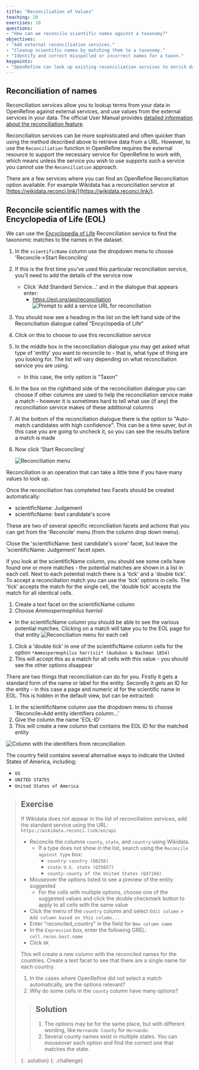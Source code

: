 ```yaml
---
title: "Reconciliation of Values"
teaching: 20
exercises: 10
questions:
- "How can we reconcile scientific names against a taxonomy?"
objectives:
- "Add external reconciliation services."
- "Cleanup scientific names by matching them to a taxonomy."
- "Identify and correct misspelled or incorrect names for a taxon."
keypoints:
- "OpenRefine can look up existing reconciliation services to enrich data"
---
```


## Reconciliation of names

Reconciliation services allow you to lookup terms from your data in OpenRefine against external services, and use values from the external services in your data. The official User Manual provides [detailed information about the reconciliation feature](https://docs.openrefine.org/manual/reconciling).

Reconciliation services can be more sophisticated and often quicker than using the method described above to retrieve data from a URL. However, to use the `Reconciliation` function in OpenRefine requires the external resource to support the necessary service for OpenRefine to work with, which means unless the service you wish to use supports such a service you cannot use the `Reconciliation` approach.

There are a few services where you can find an OpenRefine Reconciliation option available. For example Wikidata has a reconciliation service at [https://wikidata.reconci.link/](https://wikidata.reconci.link/).

## Reconcile scientific names with the Encyclopedia of Life (EOL)

We can use the [Encyclopedia of Life](https://eol.org/) Reconciliation service to find the taxonomic matches to the names in the dataset.

1. In the `scientificName` column use the dropdown menu to choose 'Reconcile->Start Reconciling'
1. If this is the first time you've used this particular reconciliation service, you'll need to add the details of the service now
    * Click 'Add Standard Service...' and in the dialogue that appears enter:
        * https://eol.org/api/reconciliation
         ![Prompt to add a service URL for reconciliation](../fig/or362-reconcile-add.png)
1. You should now see a heading in the list on the left hand side of the Reconciliation dialogue called "Encyclopedia of Life"
1. Click on this to choose to use this reconciliation service
1. In the middle box in the reconciliation dialogue you may get asked what type of 'entity' you want to reconcile to - that is, what type of thing are you looking for. The list will vary depending on what reconciliation service you are using.
    * In this case, the only option is "Taxon"
1. In the box on the righthand side of the reconciliation dialogue you can choose if other columns are used to help the reconciliation service make a match - however it is sometimes hard to tell what use (if any) the reconciliation service makes of these additional columns
1. At the bottom of the reconciliation dialogue there is the option to "Auto-match candidates with high confidence". This can be a time saver, but in this case you are going to uncheck it, so you can see the results before a match is made
1. Now click 'Start Reconciling'

   ![Reconciliation menu](../fig/or362-reconcile.png)

Reconciliation is an operation that can take a little time if you have many values to look up.

Once the reconciliation has completed two Facets should be created automatically:

* scientificName: Judgement
* scientificName: best candidate's score

These are two of several specific reconciliation facets and actions that you can get from the 'Reconcile' menu (from the column drop down menu).

Close the 'scientificName: best candidate's score' facet, but leave the 'scientificName: Judgement' facet open.

If you look at the scientificName column, you should see some cells have found one or more matches - the potential matches are shown in a list in each cell. Next to each potential match there is a 'tick' and a 'double tick'. To accept a reconciliation match you can use the 'tick' options in cells. The 'tick' accepts the match for the single cell, the 'double tick' accepts the match for all identical cells.

1. Create a text facet on the scientificName column
1. Choose *Ammospermophilus harrisii*
  * In the scientificName column you should be able to see the various potential matches. Clicking on a match will take you to the EOL page for that entity
  ![Reconciliation menu for each cell](../fig/or362-reconcile-results.png)
1. Click a 'double tick' in one of the scientificName column cells for the option `*Ammospermophilus harrisii* (Audubon & Bachman 1854)`
1. This will accept this as a match for all cells with this value - you should see the other options disappear

There are two things that reconciliation can do for you. Firstly it gets a standard form of the name or label for the entity. Secondly it gets an ID for the entity - in this case a page and numeric id for the scientific name in EOL. This is hidden in the default view, but can be extracted:

1. In the scientificName column use the dropdown menu to choose 'Reconcile` > `Add entity identifiers column...'
1. Give the column the name 'EOL-ID'
1. This will create a new column that contains the EOL ID for the matched entity

  ![Column with the identifiers from reconciliation](../fig/or362-reconcile-id.png)

The country field contains several alternative ways to indicate the United States of America, including:

* `US`
* `UNITED STATES`
* `United States of America`

> ## Exercise
>
> If Wikidata does not appear in the list of reconciliation services, add the standard service using the URL: `https://wikidata.reconci.link/en/api`
>
> * Reconcile the columns `county`, `state`, and `country` using Wikidata.
>   * If a type does not show in the list, search using the `Reconcile against type` box:
>     * `country`: `country (Q6256)`
>     * `state`: `U.S. state (Q35657)`
>     * `county`: `county of the United States (Q47168)`
> * Mouseover the options listed to see a preview of the entity suggested
>   * For the cells with multiple options, choose one of the suggested values and click the double checkmark button to apply to all cells with the same value
> * Click the menu of the `country` column and select `Edit column` > `Add column based on this column...`
> * Enter "reconciled_country" in the field for `New column name`
> * In the `Expression` box, enter the following GREL: `cell.recon.best.name`
> * Click `OK`
>
> This will create a new column with the reconciled names for the countries. Create a text facet to see that there are a single name for each country.
>
> 1. In the cases where OpenRefine did not select a match automatically, are the options relevant?
> 1. Why do some cells in the `county` column have many options?
>
> > ## Solution
> > 1. The options may be for the same place, but with different wording, like `Hernando County` for `Hernando`.
> > 1. Several county names exist in multiple states. You can mouseover each option and find the correct one that matches the state.
> >
> {: .solution}
{: .challenge}
